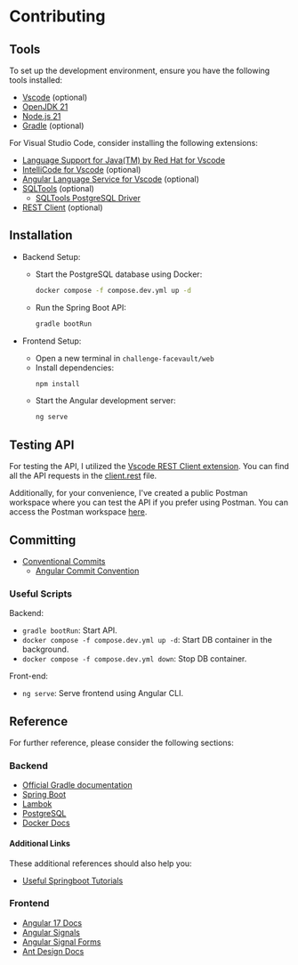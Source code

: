 # Contributing

## Tools

To set up the development environment, ensure you have the following tools installed:

- [Vscode](https://code.visualstudio.com/download) (optional)
- [OpenJDK 21](https://openjdk.org/install/)
- [Node.js 21](https://nodejs.org/en)
- [Gradle](https://gradle.org/install/) (optional)

For Visual Studio Code, consider installing the following extensions:

- [Language Support for Java(TM) by Red Hat for Vscode](https://marketplace.visualstudio.com/items?itemName=redhat.java)
- [IntelliCode for Vscode](https://marketplace.visualstudio.com/items?itemName=VisualStudioExptTeam.vscodeintellicode) (optional)
- [Angular Language Service for Vscode](https://marketplace.visualstudio.com/items?itemName=Angular.ng-template) (optional)
- [SQLTools](https://marketplace.visualstudio.com/items?itemName=mtxr.sqltools) (optional)
  - [SQLTools PostgreSQL Driver](https://marketplace.visualstudio.com/items?itemName=mtxr.sqltools-driver-pg)
- [REST Client](https://marketplace.visualstudio.com/items?itemName=humao.rest-client) (optional)

## Installation

- Backend Setup:
   - Start the PostgreSQL database using Docker:
     ```sh
     docker compose -f compose.dev.yml up -d
     ```
   - Run the Spring Boot API:
     ```sh
     gradle bootRun
     ```

- Frontend Setup:
   - Open a new terminal in `challenge-facevault/web`
   - Install dependencies:
     ```sh
     npm install
     ```
   - Start the Angular development server:
     ```sh
     ng serve
     ```

## Testing API

For testing the API, I utilized the [Vscode REST Client extension](https://marketplace.visualstudio.com/items?itemName=humao.rest-client). You can find all the API requests in the [client.rest](../api/client.rest) file.

Additionally, for your convenience, I've created a public Postman workspace where you can test the API if you prefer using Postman. You can access the Postman workspace [here](https://www.postman.com/luisfuturist/workspace/facevault/overview).

## Committing

- [Conventional Commits](https://www.conventionalcommits.org/en/v1.0.0/)
  - [Angular Commit Convention](https://github.com/angular/angular/blob/main/CONTRIBUTING.md#commit)

### Useful Scripts

Backend:

- `gradle bootRun`: Start API.
- `docker compose -f compose.dev.yml up -d`: Start DB container in the background.
- `docker compose -f compose.dev.yml down`: Stop DB container.

Front-end:

- `ng serve`: Serve frontend using Angular CLI.

## Reference

For further reference, please consider the following sections:

### Backend

* [Official Gradle documentation](https://docs.gradle.org)
* [Spring Boot](https://spring.io/projects/spring-boot)
* [Lambok](https://projectlombok.org/)
* [PostgreSQL](https://www.postgresql.org/)
* [Docker Docs](https://docs.docker.com/)

#### Additional Links

These additional references should also help you:

* [Useful Springboot Tutorials](https://docs.spring.io/spring-boot/tutorial/index.html)

### Frontend

* [Angular 17 Docs](https://angular.dev/overview)
* [Angular Signals](https://angular.io/guide/signals)
* [Angular Signal Forms](https://timdeschryver.dev/blog/bringing-the-power-of-signals-to-angular-forms-with-signal-forms)
* [Ant Design Docs](https://ng.ant.design/)
